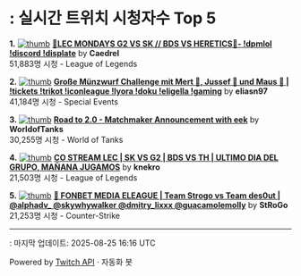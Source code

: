 # : 실시간 트위치 시청자수 Top 5

**1.** [![thumb](https://static-cdn.jtvnw.net/previews-ttv/live_user_caedrel-320x180.jpg)](https://twitch.tv/Caedrel)
**[🔴LEC MONDAYS G2 VS SK // BDS VS HERETICS🔴-  !dpmlol !discord !displate](https://twitch.tv/Caedrel)** by **Caedrel**<br>51,883명 시청  - League of Legends

**2.** [![thumb](https://static-cdn.jtvnw.net/previews-ttv/live_user_eliasn97-320x180.jpg)](https://twitch.tv/eliasn97)
**[Große Münzwurf Challenge mit Mert 🐴, Jussef 📐 und Maus 🐀 | !tickets !trikot !iconleague !lyora !doku !eligella !gaming](https://twitch.tv/eliasn97)** by **eliasn97**<br>41,184명 시청  - Special Events

**3.** [![thumb](https://static-cdn.jtvnw.net/previews-ttv/live_user_worldoftanks-320x180.jpg)](https://twitch.tv/WorldofTanks)
**[Road to 2.0 - Matchmaker Announcement with eek](https://twitch.tv/WorldofTanks)** by **WorldofTanks**<br>30,255명 시청  - World of Tanks

**4.** [![thumb](https://static-cdn.jtvnw.net/previews-ttv/live_user_knekro-320x180.jpg)](https://twitch.tv/knekro)
**[CO STREAM LEC | SK VS G2 | BDS VS TH | ULTIMO DIA DEL GRUPO, MAÑANA JUGAMOS](https://twitch.tv/knekro)** by **knekro**<br>21,503명 시청  - League of Legends

**5.** [![thumb](https://static-cdn.jtvnw.net/previews-ttv/live_user_strogo-320x180.jpg)](https://twitch.tv/StRoGo)
**[🔴 FONBET MEDIA ELEAGUE | Team Strogo vs Team des0ut | @alphadv_ @skywhywalker @dmitry_lixxx @guacamolemolly](https://twitch.tv/StRoGo)** by **StRoGo**<br>21,253명 시청  - Counter-Strike


---
: 마지막 업데이트: 2025-08-25 16:16 UTC

Powered by [Twitch API](https://dev.twitch.tv/docs/api/reference) · 자동화 봇